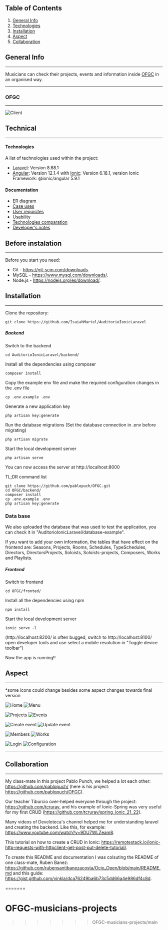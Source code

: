 ## Table of Contents
1. [General Info](#general-info)
2. [Technologies](#technologies)
3. [Installation](#installation)
4. [Aspect](#aspect)
5. [Collaboration](#collaboration)

## General Info
***

Musicians can check their projects, events and information inside [OFGC](https://ofgrancanaria.com/es) in an organised way. 
***
### OFGC
***
![Client](https://ofgrancanaria.com/wp-content/uploads/2020/03/Group.png)


## Technical
***
#### Technologies
A list of technologies used within the project:
* [Laravel](https://laravel.com/): Version 8.68.1
* [Angular](https://angular.io/): Version 12.1.4 with [Ionic](https://ionicframework.com/): 
Version 6.18.1, version Ionic Framework: @ionic/angular 5.9.1

#### Documentation
- [ER diagram](https://github.com/IsaiahMartel/AuditorioIonicLaravel/blob/master/docs/er-diagram.md)
- [Case uses](https://github.com/IsaiahMartel/AuditorioIonicLaravel/blob/master/docs/use-cases.md)
- [User requisites](https://github.com/IsaiahMartel/AuditorioIonicLaravel/blob/master/docs/user-requisites.md)
- [Usability](https://github.com/IsaiahMartel/AuditorioIonicLaravel/blob/master/docs/usability.md)
- [Technologies comparation](https://github.com/IsaiahMartel/AuditorioIonicLaravel/blob/master/docs/technologies-comparation.md)
- [Developer's notes](https://github.com/IsaiahMartel/AuditorioIonicLaravel/blob/master/docs/developer's-notes.md)

## Before instalation
***
Before you start you need:
* Git - https://git-scm.com/downloads.
* MySQL - https://www.mysql.com/downloads/.
* Node.js - https://nodejs.org/es/download/.

## Installation
***
Clone the repository:

```
git clone https://github.com/IsaiahMartel/AuditorioIonicLaravel
```
##### Backend

Switch to the backend

```
cd AuditorioIonicLaravel/backend/
```
Install all the dependencies using composer
```
composer install
```
Copy the example env file and make the required configuration changes in the .env file 
```
cp .env.example .env
```
Generate a new application key
```
php artisan key:generate
```

Run the database migrations (Set the database connection in .env before migrating)

```
php artisan migrate
```

Start the local development server
```
php artisan serve
```

You can now access the server at http://localhost:8000

TL;DR command list

```
git clone https://github.com/pablopuch/OFGC.git
cd OFGC/backend/
composer install
cp .env.example .env
php artisan key:generate
```

### Data base
We also uploaded the database that was used to test the application, you can check it in "AuditorioIonicLaravel/database-example".

If you want to add your own information, the tables that have effect on the frontend are: Seasons, Projects, Rooms, Schedules, TypeSchedules, Directors, DirectorsProjects, Soloists, Soloists-projects, Composers, Works and Playlists.

##### Frontend

Switch to frontend
```
cd OFGC/fronted/
```

Install all the dependencies using npm
```
npm install
```

Start the local development server

```
ionic serve -l
```
(http://localhost:8200/ is often bugged, switch to http://localhost:8100/ open developer tools and use select a mobile resolution in "Toggle device toolbar")

Now the app is running!!


## Aspect
***
*some icons could change besides some aspect changes towards final version


![Home](https://user-images.githubusercontent.com/91074551/146451210-5d1ceea3-df13-4cd7-8c59-cc3566ca671a.PNG)
![Menu](https://user-images.githubusercontent.com/91074551/146265716-70f2032b-a292-4ec4-b902-d28faec91a59.PNG)

![Projects](https://user-images.githubusercontent.com/91074551/146451221-414c1ff2-fdd6-4d49-947c-2a925ce559ff.PNG)
![Events](https://user-images.githubusercontent.com/91074551/146451365-1bbd4474-c2b6-4238-891b-5fbd21796739.PNG)


![Create event](https://user-images.githubusercontent.com/91074551/146265844-49850471-2e0d-4a19-acbf-6b53a1546d9a.PNG)
![Update event](https://user-images.githubusercontent.com/91074551/146265860-34f5d756-cfd8-445d-8e2c-6f5182c6dd08.PNG)

![Members](https://user-images.githubusercontent.com/91074551/146451438-2409338a-3686-41b2-9e6e-84013838c9c5.PNG)
![Works](https://user-images.githubusercontent.com/91074551/146451470-769c59c6-31bb-46b1-b61f-15e4f54576ab.PNG)

![Login](https://user-images.githubusercontent.com/91074551/146287831-fddb0def-a23b-4039-888e-c9df031f3821.PNG)
![Configuration](https://user-images.githubusercontent.com/91074551/146265955-8a3d34a8-bdc5-4b2b-b910-f1f8fe3e51f5.PNG)
***


## Collaboration
***
My class-mate in this project Pablo Punch, we helped a lot each other: https://github.com/pablopuch/ (here is his project: https://github.com/pablopuch/OFGC).


Our teacher Tiburcio over-helped everyone through the project: https://github.com/tcrurav, and his example of Ionic-Spring was very useful for my first CRUD (https://github.com/tcrurav/spring_ionic_21_22).

Many videos of Develoteca's channel helped me for understanding laravel and creating the backend. Like this, for example: https://www.youtube.com/watch?v=9DU7WLZeam8.

This tutorial on how to create a CRUD in Ionic: https://remotestack.io/ionic-http-requests-with-httpclient-get-post-put-delete-tutorial/.

To create this README and documentation I was colsuting the README of one class-mate, Ruben Banez: https://github.com/rubensantibanezacosta/Ocio_Open/blob/main/README.md and this guide: https://gist.github.com/vinkla/dca76249ba6b73c5dd66a4e986df4c8d.

=======
# OFGC-musicians-projects
>>>>>>> OFGC-musicians-projects/main
